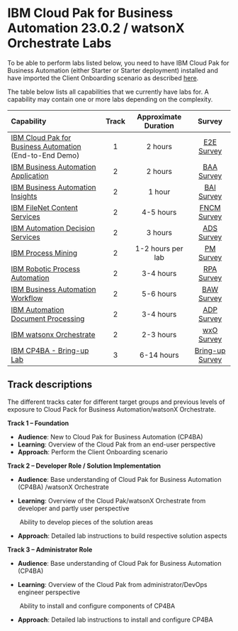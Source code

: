 # IBM Cloud Pak for Business Automation 23.0.2 / watsonX Orchestrate Labs

To be able to perform labs listed below, you need to have IBM Cloud Pak for Business Automation (either Starter or Starter deployment) installed and have imported the Client Onboarding scenario as described [here](https://github.com/IBM/cp4ba-client-onboarding-scenario/blob/main/23.0.2).

The table below lists all capabilities that we currently have labs for. A capability may contain one or more labs depending on the complexity.

| Capability                                                   | Track | Approximate Duration | Survey |
| :----------------------------------------------------------- | :------------------: | :-----: | :-----: |
| [IBM Cloud Pak for Business Automation](IBM%20Cloud%20Pak%20for%20Business%20Automation%20(End-to-End)) (End-to-End Demo) |       1       |       2 hours        | [E2E Survey](https://www.surveymonkey.com/r/ba-dl-tech-jam-e2e) |
| [IBM Business Automation Application](Business%20Automation%20Application) |      2      |      2 hours       | [BAA Survey](https://www.surveymonkey.com/r/ba-dl-tech-jam-baa) |
| [IBM Business Automation Insights](Business%20Automation%20Insights) |        2        |        1 hour        | [BAI Survey](https://www.surveymonkey.com/r/ba-dl-tech-jam-bai) |
| [IBM FileNet Content Services](Content/Readme.md)        |      2      |      4-5 hours       | [FNCM Survey](https://www.surveymonkey.com/r/ba-dl-tech-jam-fncm) |
| [IBM Automation Decision Services](Decisions) |       2       |       3 hours        | [ADS Survey](https://www.surveymonkey.com/r/ba-dl-tech-jam-ads) |
| [IBM Process Mining](Process%20Mining) |      2      |      1-2 hours per lab      | [PM Survey](https://www.surveymonkey.com/r/ba-dl-tech-jam-pm) |
| [IBM Robotic Process Automation](Robotic%20Process%20Automation) |      2      |      3-4 hours       | [RPA Survey](https://www.surveymonkey.com/r/ba-dl-tech-jam-rpa) |
| [IBM Business Automation Workflow](Workflow) |      2      |      5-6 hours       | [BAW Survey](https://www.surveymonkey.com/r/ba-dl-tech-jam-baw) |
| [IBM Automation Document Processing](Document%20Processing) |      2      |      3-4 hours       | [ADP Survey](https://www.surveymonkey.com/r/ba-dl-tech-jam-adp) |
| [IBM watsonx Orchestrate](https://github.com/IBM/cp4ba-labs/tree/main/23.0.2/watsonx%20Orchestrate) | 2            | 2-3 hours             | [wxO Survey](https://www.surveymonkey.com/r/ba-dl-tech-jam-wxo) |
| [IBM CP4BA - Bring-up Lab](https://github.com/IBM/cp4ba-labs/tree/main/23.0.2/Bring-up/Readme.md) | 3 | 6-14 hours | [Bring-up Survey](https://www.surveymonkey.com/r/ba-dl-tech-jam-bring-up) |

## Track descriptions

The different tracks cater for different target groups and previous levels of exposure to Cloud Pack for Business Automation/watsonX Orchestrate.

**Track 1 – Foundation**

- **Audience**: New to Cloud Pak for Business Automation (CP4BA)
- **Learning**: Overview of the Cloud Pak from an end-user perspective
- **Approach**: Perform the Client Onboarding scenario

**Track 2 – Developer Role / Solution Implementation**

- **Audience**: Base understanding of Cloud Pak for Business Automation (CP4BA) /watsonX Orchestrate

- **Learning**: Overview of the Cloud Pak/watsonX Orchestrate from developer and partly user perspective

  ​		   Ability to develop pieces of the solution areas

- **Approach**: Detailed lab instructions to build respective solution aspects

**Track 3 – Administrator Role**

- **Audience**: Base understanding of Cloud Pak for Business Automation (CP4BA)

- **Learning**: Overview of the Cloud Pak from administrator/DevOps engineer perspective

  ​	           Ability to install and configure components of CP4BA

- **Approach**: Detailed lab instructions to install and configure CP4BA
